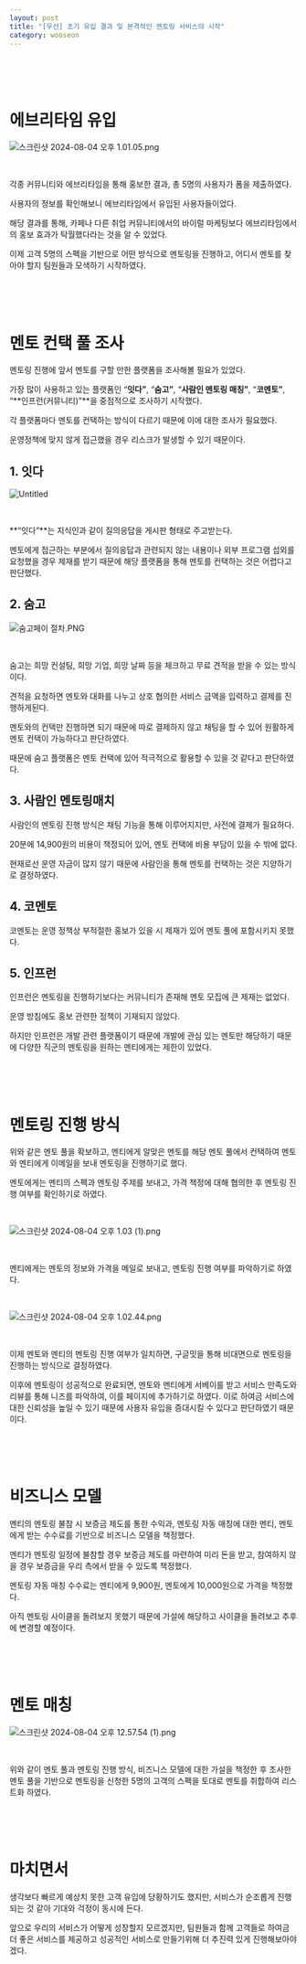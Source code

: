```yaml
---
layout: post
title: "[우선] 초기 유입 결과 및 본격적인 멘토링 서비스의 시작"
category: wooseon
---
```


<br />
<br />
<br />

# 에브리타임 유입

![스크린샷 2024-08-04 오후 1.01.05.png](https://www.notion.so/image/https%3A%2F%2Fprod-files-secure.s3.us-west-2.amazonaws.com%2F13897cab-0dd6-431f-b847-04477372a586%2F5ff21ae8-fed9-48f3-ae97-0b2c51de429f%2F%25E1%2584%2589%25E1%2585%25B3%25E1%2584%258F%25E1%2585%25B3%25E1%2584%2585%25E1%2585%25B5%25E1%2586%25AB%25E1%2584%2589%25E1%2585%25A3%25E1%2586%25BA_2024-08-04_%25E1%2584%258B%25E1%2585%25A9%25E1%2584%2592%25E1%2585%25AE_1.01.05.png?id=b59d49b0-4c87-426f-b2b8-f04653d5ccd9&table=block)

<br />

각종 커뮤니티와 에브리타임을 통해 홍보한 결과, 총 5명의 사용자가 폼을 제출하였다.

사용자의 정보를 확인해보니 에브리타임에서 유입된 사용자들이었다.

해당 결과를 통해, 카페나 다른 취업 커뮤니티에서의 바이럴 마케팅보다 에브리타임에서의 홍보 효과가 탁월했다라는 것을 알 수 있었다.

이제 고객 5명의 스펙을 기반으로 어떤 방식으로 멘토링을 진행하고, 어디서 멘토를 찾아야 할지 팀원들과 모색하기 시작하였다.

<br />
<br />
<br />

# 멘토 컨택 풀 조사

멘토링 진행에 앞서 멘토를 구할 만한 플랫폼을 조사해볼 필요가 있었다.

가장 많이 사용하고 있는 플랫폼인 “**잇다”**, “**숨고”**, “**사람인 멘토링 매칭”**, “**코멘토”**, “**인프런(커뮤니티)”**을 중점적으로 조사하기 시작했다.

각 플랫폼마다 멘토를 컨택하는 방식이 다르기 때문에 이에 대한 조사가 필요했다.

운영정책에 맞지 않게 접근했을 경우 리스크가 발생할 수 있기 때문이다.

## 1. 잇다

![Untitled](https://www.notion.so/image/https%3A%2F%2Fprod-files-secure.s3.us-west-2.amazonaws.com%2F13897cab-0dd6-431f-b847-04477372a586%2Ff3a8d0a6-9f3b-42cf-b65e-9488181f1aee%2FUntitled.png?id=654ed6da-2006-4ffb-9260-dff47901c391&table=block)

<br />

**“잇다”**는 지식인과 같이 질의응답을 게시판 형태로 주고받는다.

멘토에게 접근하는 부분에서 질의응답과 관련되지 않는 내용이나 외부 프로그램 섭외를 요청했을 경우 제재를 받기 때문에 해당 플랫폼을 통해 멘토를 컨택하는 것은 어렵다고 판단했다.

## 2. 숨고

![숨고페이 절차.PNG](https://www.notion.so/image/https%3A%2F%2Fprod-files-secure.s3.us-west-2.amazonaws.com%2F13897cab-0dd6-431f-b847-04477372a586%2F228c00b6-7552-4b43-8311-71c2e364e5b0%2F%25EC%2588%25A8%25EA%25B3%25A0%25ED%258E%2598%25EC%259D%25B4_%25EC%25A0%2588%25EC%25B0%25A8.png?id=884fbe19-e252-4427-9371-3c1c8aa8a656&table=block)

<br />

숨고는 희망 컨설팅, 희망 기업, 희망 날짜 등을 체크하고 무료 견적을 받을 수 있는 방식이다.

견적을 요청하면 멘토와 대화를 나누고 상호 협의한 서비스 금액을 입력하고 결제를 진행하게된다.

멘토와의 컨택만 진행하면 되기 때문에 따로 결제하지 않고 채팅을 할 수 있어 원활하게 멘토 컨택이 가능하다고 판단하였다.

때문에 숨고 플랫폼은 멘토 컨택에 있어 적극적으로 활용할 수 있을 것 같다고 판단하였다.

## 3. 사람인 멘토링매치

사람인의 멘토링 진행 방식은 채팅 기능을 통해 이루어지지만, 사전에 결제가 필요하다.

20분에 14,900원의 비용이 책정되어 있어, 멘토 컨택에 비용 부담이 있을 수 밖에 없다.

현재로선 운영 자금이 많지 않기 때문에 사람인을 통해 멘토를 컨택하는 것은 지양하기로 결정하였다.

## 4. 코멘토

코멘토는 운영 정책상 부적절한 홍보가 있을 시 제재가 있어 멘토 풀에 포함시키지 못했다.

## 5. 인프런

인프런은 멘토링을 진행하기보다는 커뮤니티가 존재해 멘토 모집에 큰 제재는 없었다.

운영 방침에도 홍보 관련한 정책이 기재되지 않았다.

하지만 인프런은 개발 관련 플랫폼이기 때문에 개발에 관심 있는 멘토만 해당하기 때문에 다양한 직군의 멘토링을 원하는 멘티에게는 제한이 있었다.

<br />
<br />
<br />

# 멘토링 진행 방식

위와 같은 멘토 풀을 확보하고, 멘티에게 알맞은 멘토를 해당 멘토 풀에서 컨택하여 멘토와 멘티에게 이메일을 보내 멘토링을 진행하기로 했다.

멘토에게는 멘티의 스펙과 멘토링 주제를 보내고, 가격 책정에 대해 협의한 후 멘토링 진행 여부를 확인하기로 하였다.

<br />

![스크린샷 2024-08-04 오후 1.03 (1).png](<https://www.notion.so/image/https%3A%2F%2Fprod-files-secure.s3.us-west-2.amazonaws.com%2F13897cab-0dd6-431f-b847-04477372a586%2F440f8eb5-2e19-4a08-b9ae-ab0093657269%2F%25E1%2584%2589%25E1%2585%25B3%25E1%2584%258F%25E1%2585%25B3%25E1%2584%2585%25E1%2585%25B5%25E1%2586%25AB%25E1%2584%2589%25E1%2585%25A3%25E1%2586%25BA_2024-08-04_%25E1%2584%258B%25E1%2585%25A9%25E1%2584%2592%25E1%2585%25AE_1.03_(1).png?id=d2a0c361-fe60-4b66-8259-31b8d8c576f7&table=block>)

<br />

멘티에게는 멘토의 정보와 가격을 메일로 보내고, 멘토링 진행 여부를 파악하기로 하였다.

<br />

![스크린샷 2024-08-04 오후 1.02.44.png](https://www.notion.so/image/https%3A%2F%2Fprod-files-secure.s3.us-west-2.amazonaws.com%2F13897cab-0dd6-431f-b847-04477372a586%2Fee0eb368-afd8-4582-93bc-926ab5c402f3%2F%25E1%2584%2589%25E1%2585%25B3%25E1%2584%258F%25E1%2585%25B3%25E1%2584%2585%25E1%2585%25B5%25E1%2586%25AB%25E1%2584%2589%25E1%2585%25A3%25E1%2586%25BA_2024-08-04_%25E1%2584%258B%25E1%2585%25A9%25E1%2584%2592%25E1%2585%25AE_1.02.44.png?id=9a547b4f-df2c-4923-8164-1611b3a0bba0&table=block)

<br />

이제 멘토와 멘티의 멘토링 진행 여부가 일치하면, 구글밋을 통해 비대면으로 멘토링을 진행하는 방식으로 결정하였다.

이후에 멘토링이 성공적으로 완료되면, 멘토와 멘티에게 서베이를 받고 서비스 만족도와 리뷰를 통해 니즈를 파악하여, 이를 페이지에 추가하기로 하였다. 이로 하여금 서비스에 대한 신뢰성을 높일 수 있기 때문에 사용자 유입을 증대시킬 수 있다고 판단하였기 때문이다.

<br />
<br />
<br />

# 비즈니스 모델

멘티의 멘토링 불참 시 보증금 제도를 통한 수익과, 멘토링 자동 매칭에 대한 멘티, 멘토에게 받는 수수료를 기반으로 비즈니스 모델을 책정했다.

멘티가 멘토링 일정에 불참할 경우 보증금 제도를 마련하여 미리 돈을 받고, 참여하지 않을 경우 보증금을 우리 측에서 받을 수 있도록 책정했다.

멘토링 자동 매칭 수수료는 멘티에게 9,900원, 멘토에게 10,000원으로 가격을 책정했다.

아직 멘토링 사이클을 돌려보지 못했기 때문에 가설에 해당하고 사이클을 돌려보고 추후에 변경할 예정이다.

<br />
<br />
<br />

# 멘토 매칭

![스크린샷 2024-08-04 오후 12.57.54 (1).png](<https://www.notion.so/image/https%3A%2F%2Fprod-files-secure.s3.us-west-2.amazonaws.com%2F13897cab-0dd6-431f-b847-04477372a586%2F77b45e7a-4afe-4782-bff8-74e454b109a1%2F%25E1%2584%2589%25E1%2585%25B3%25E1%2584%258F%25E1%2585%25B3%25E1%2584%2585%25E1%2585%25B5%25E1%2586%25AB%25E1%2584%2589%25E1%2585%25A3%25E1%2586%25BA_2024-08-04_%25E1%2584%258B%25E1%2585%25A9%25E1%2584%2592%25E1%2585%25AE_12.57.54_(1).png?id=fa77db56-6f75-4f25-a64b-d956a1ad0d93&table=block>)

<br />

위와 같이 멘토 풀과 멘토링 진행 방식, 비즈니스 모델에 대한 가설을 책정한 후 조사한 멘토 풀을 기반으로 멘토링을 신청한 5명의 고객의 스펙을 토대로 멘토를 취합하여 리스트화 하였다.

<br />
<br />
<br />

# 마치면서

생각보다 빠르게 예상치 못한 고객 유입에 당황하기도 했지만, 서비스가 순조롭게 진행되는 것 같아 기대와 걱정이 동시에 든다.

앞으로 우리의 서비스가 어떻게 성장할지 모르겠지만, 팀원들과 함께 고객들로 하여금 더 좋은 서비스를 제공하고 성공적인 서비스로 만들기위해 더 추진력 있게 진행해보아야겠다.
